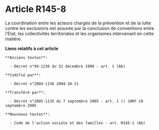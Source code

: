 # Article R145-8

La coordination entre les acteurs chargés de la prévention et de la lutte contre les exclusions est assurée par la conclusion
de conventions entre l'Etat, les collectivités territoriales et les organismes intervenant en cette matière.

**Liens relatifs à cet article**

	**Anciens textes**:

	  - Décret n°99-1230 du 31 décembre 1999 - art. 1 (Ab)

	**Codifié par**:

	  - Décret n°2004-1136 2004-10-21

	**Transféré par**:

	  - Décret n°2005-1135 du 7 septembre 2005 - art. 1 () JORF 10 septembre 2005

	**Nouveaux textes**:

	  - Code de l'action sociale et des familles - art. R145-1 (Ab)
